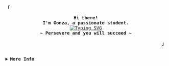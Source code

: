 <!-- Based on Rxyhn's aesthetic profile on GitHub -->
<h2></h2><br>
<div align="justify">
<!-- Profile -->
<p align="left"><strong><samp>「</samp></strong></p>
  <p align="center">
    <samp>
      <b>
        Hi there! 
      <br>
        I'm Gonza, a passionate student.
      </b>
      <br>
        <a href="https://git.io/typing-svg"><img src="https://readme-typing-svg.herokuapp.com?font=Fira+Code&weight=200&size=15&pause=1000&color=30E8E5&center=true&vCenter=true&random=true&width=435&lines=I+code+in+a+minimalist+and+clean+way.;I+like+doing+scripts.;Exploring+the+beauty+of+learning." alt="Typing SVG" /></a>
      <br>
      <b>
        ~ Persevere and you will succeed ~
      </b>
    </samp>
  </p>
<p align="right"><strong><samp>」</samp></strong></p>
<br>
<details>
<summary><samp><b>More Info</b></samp></summary>
<h2></h2><br>
<!-- Github Trophy -->
<div align="center">
  <table>
    <tr>
      <td><a href="#--------"><img align="center" alt="GitHub Trophy" src="https://github-trophies.vercel.app/?username=gdicosimo&rank=SECRET,SSS,SS,S,AAA,AA,A&row=2&column=3&margin-w=15&margin-h=15&no-frame=true&theme=nord"></a></td>
    </tr>
  </table>
</div>
<!-- Github Stats -->
<div align="center">
  <table>
    <tr>
      <td><a href="#--------"><img height="137px" align="center" alt="GitHub Stats" src="https://github-readme-stats.vercel.app/api?username=gdicosimo&count_private=true&show_icons=true&include_all_commits=true&line_height=21&hide_border=true&theme=nord"/></a></td>
      <td><a href="#--------"><img height="137px" align="center" alt="Top Language" src="https://github-readme-stats.vercel.app/api/top-langs/?username=gdicosimo&layout=compact&line_height=21&hide_border=true&theme=nord"/></a></td>
    </tr>
  </table>
<!-- Contact Me -->
<h2></h2><br>
<p align="center">
  <samp>
    Feel free to get in touch with me
    <br><br>
    <a href="mailto:gonzalodicosimo@gmail.com">
      <img style="filter: grayscale(100%);" src="https://img.shields.io/badge/Email-%23D14836.svg?&style=for-the-badge&logo=gmail&logoColor=white" alt="Email">
    </a>
    <a href="https://linkedin.com/in/gonzalo-dicosimo">
      <img style="filter: grayscale(100%);" src="https://img.shields.io/badge/LinkedIn-%230077B5.svg?&style=for-the-badge&logo=linkedin&logoColor=white" alt="LinkedIn">
    </a>
    <a href="https://github.com/gdicosimo">
      <img style="filter: grayscale(100%);" src="https://img.shields.io/badge/GitHub-%23121011.svg?&style=for-the-badge&logo=github&logoColor=white" alt="GitHub">
    </a>
  </samp>
</p>
</div>
</details>
<h2></h2><br>
</div>
